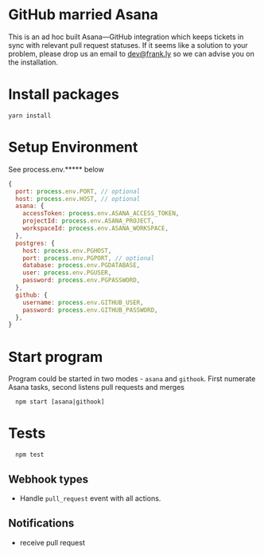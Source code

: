 # GitHub married Asana
This is an ad hoc built Asana—GitHub integration which keeps tickets in sync with relevant pull request statuses. If it seems like a solution to your problem, please drop us an email to dev@frank.ly so we can advise you on the installation.

# Install packages
```
yarn install
```

# Setup Environment
See process.env.***** below
```js
{
  port: process.env.PORT, // optional
  host: process.env.HOST, // optional
  asana: {
    accessToken: process.env.ASANA_ACCESS_TOKEN,
    projectId: process.env.ASANA_PROJECT,
    workspaceId: process.env.ASANA_WORKSPACE,
  },
  postgres: {
    host: process.env.PGHOST,
    port: process.env.PGPORT, // optional
    database: process.env.PGDATABASE,
    user: process.env.PGUSER,
    password: process.env.PGPASSWORD,
  },
  github: {
    username: process.env.GITHUB_USER,
    password: process.env.GITHUB_PASSWORD,
  },
}
```

# Start program
Program could be started in two modes - `asana` and `githook`. First numerate Asana tasks, second listens pull requests and merges
```
  npm start [asana|githook]
```

# Tests
```
  npm test
```

## Webhook types
 - Handle `pull_request` event with all actions.

## Notifications
- receive pull request


